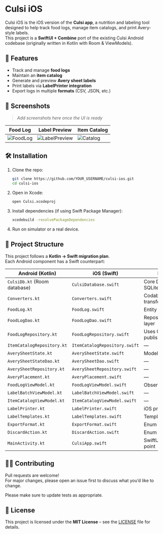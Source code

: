 # Culsi iOS

Culsi iOS is the iOS version of the **Culsi app**, a nutrition and labeling tool designed to help track food logs, manage item catalogs, and print Avery-style labels.  
This project is a **SwiftUI + Combine** port of the existing Culsi Android codebase (originally written in Kotlin with Room & ViewModels).

## 🚀 Features
- Track and manage **food logs**  
- Maintain an **item catalog**  
- Generate and preview **Avery sheet labels**  
- Print labels via **LabelPrinter integration**  
- Export logs in multiple **formats** (CSV, JSON, etc.)  

## 📸 Screenshots
> _Add screenshots here once the UI is ready_

| Food Log | Label Preview | Item Catalog |
|----------|---------------|--------------|
| ![FoodLog](docs/images/foodlog.png) | ![LabelPreview](docs/images/labels.png) | ![Catalog](docs/images/catalog.png) |

## 🛠 Installation
1. Clone the repo:
   ```sh
   git clone https://github.com/YOUR_USERNAME/culsi-ios.git
   cd culsi-ios
   ```
2. Open in Xcode:
   ```sh
   open Culsi.xcodeproj
   ```
3. Install dependencies (if using Swift Package Manager):
   ```sh
   xcodebuild -resolvePackageDependencies
   ```
4. Run on simulator or a real device.

## 📂 Project Structure
This project follows a **Kotlin → Swift migration plan**.  
Each Android component has a Swift counterpart:

| Android (Kotlin)             | iOS (Swift)                | Notes |
|-------------------------------|----------------------------|-------|
| `CulsiDb.kt` (Room database) | `CulsiDatabase.swift`      | Core Data / SQLite wrapper |
| `Converters.kt`              | `Converters.swift`         | Codable / custom transforms |
| `FoodLog.kt`                 | `FoodLog.swift`            | Entity model |
| `FoodLogDao.kt`              | `FoodLogDao.swift`         | Repository/Data layer |
| `FoodLogRepository.kt`       | `FoodLogRepository.swift`  | Uses Combine publishers |
| `ItemCatalogRepository.kt`   | `ItemCatalogRepository.swift` | — |
| `AverySheetState.kt`         | `AverySheetState.swift`    | Model for UI state |
| `AverySheetStateDao.kt`      | `AverySheetDao.swift`      | — |
| `AverySheetRepository.kt`    | `AverySheetRepository.swift` | — |
| `AveryPlacement.kt`          | `AveryPlacement.swift`     | — |
| `FoodLogViewModel.kt`        | `FoodLogViewModel.swift`   | ObservableObject |
| `LabelBatchViewModel.kt`     | `LabelBatchViewModel.swift` | — |
| `ItemCatalogViewModel.kt`    | `ItemCatalogViewModel.swift` | — |
| `LabelPrinter.kt`            | `LabelPrinter.swift`       | iOS printing APIs |
| `LabelTemplates.kt`          | `LabelTemplates.swift`     | Template models |
| `ExportFormat.kt`             | `ExportFormat.swift`       | Enum in Swift |
| `DiscardAction.kt`            | `DiscardAction.swift`      | Enum in Swift |
| `MainActivity.kt`             | `CulsiApp.swift`           | SwiftUI entry point |

## 🧑‍💻 Contributing
Pull requests are welcome!  
For major changes, please open an issue first to discuss what you’d like to change.  

Please make sure to update tests as appropriate.  

## 📜 License
This project is licensed under the **MIT License** – see the [LICENSE](LICENSE) file for details.

